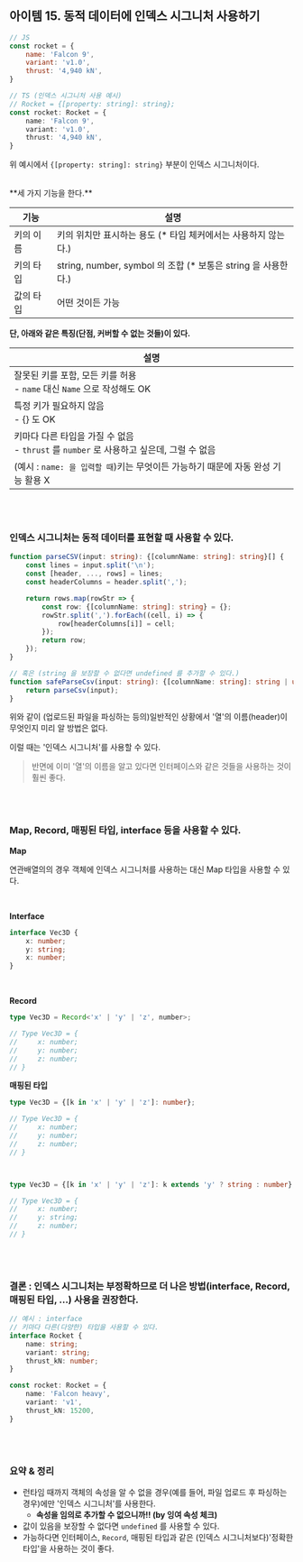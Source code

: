 ## 아이템 15. 동적 데이터에 인덱스 시그니처 사용하기

```js
// JS
const rocket = {
    name: 'Falcon 9',
    variant: 'v1.0',
    thrust: '4,940 kN',
}
```
```ts
// TS (인덱스 시그니처 사용 예시)
// Rocket = {[property: string]: string};
const rocket: Rocket = {
    name: 'Falcon 9',
    variant: 'v1.0',
    thrust: '4,940 kN',
}
```

위 예시에서 `{[property: string]: string}` 부분이 인덱스 시그니처이다.

<br>
**세 가지 기능을 한다.**

|기능|설명|
|-|-|
|키의 이름|키의 위치만 표시하는 용도 (* 타입 체커에서는 사용하지 않는다.)|
|키의 타입|string, number, symbol 의 조합 (* 보통은 string 을 사용한다.)|
|값의 타입|어떤 것이든 가능|

**단, 아래와 같은 특징(단점, 커버할 수 없는 것들)이 있다.**

|설명|
|-|
|잘못된 키를 포함, 모든 키를 허용 <br>- `name` 대신 `Name` 으로 작성해도 OK|
|특정 키가 필요하지 않음 <br>- {} 도 OK|
|키마다 다른 타입을 가질 수 없음 <br>- `thrust` 를 `number` 로 사용하고 싶은데, 그럴 수 없음|
|(예시 : `name: 을 입력할 때`)키는 무엇이든 가능하기 때문에 자동 완성 기능 활용 X|

<br><br>

### 인덱스 시그니처는 동적 데이터를 표현할 때 사용할 수 있다.

```ts
function parseCSV(input: string): {[columnName: string]: string}[] {
    const lines = input.split('\n');
    const [header, ..., rows] = lines;
    const headerColumns = header.split(',');

    return rows.map(rowStr => {
        const row: {[columnName: string]: string} = {};
        rowStr.split(',').forEach((cell, i) => {
            row[headerColumns[i]] = cell;
        });
        return row;
    });
}

// 혹은 (string 을 보장할 수 없다면 undefined 를 추가할 수 있다.)
function safeParseCsv(input: string): {[columnName: string]: string | undefined}[] {
    return parseCsv(input);
}
```

위와 같이 (업로드된 파일을 파싱하는 등의)일반적인 상황에서 '열'의 이름(header)이 무엇인지 미리 알 방법은 없다.

이럴 때는 '인덱스 시그니처'를 사용할 수 있다. 

> 반면에 이미 '열'의 이름을 알고 있다면 인터페이스와 같은 것들을 사용하는 것이 훨씬 좋다.

<br><br>

### Map, Record, 매핑된 타입, interface 등을 사용할 수 있다.

**Map**

연관배열의의 경우 객체에 인덱스 시그니처를 사용하는 대신 Map 타입을 사용할 수 있다.

<br>

**Interface**

```ts
interface Vec3D {
    x: number;
    y: string;
    x: number;
}
```

<br>

**Record**

```ts
type Vec3D = Record<'x' | 'y' | 'z', number>;

// Type Vec3D = {
//     x: number;
//     y: number;
//     z: number;
// }
```

**매핑된 타입**

```ts
type Vec3D = {[k in 'x' | 'y' | 'z']: number};

// Type Vec3D = {
//     x: number;
//     y: number;
//     z: number;
// }



type Vec3D = {[k in 'x' | 'y' | 'z']: k extends 'y' ? string : number};

// Type Vec3D = {
//     x: number;
//     y: string;
//     z: number;
// }
```

<br><br>

### 결론 : 인덱스 시그니처는 부정확하므로 더 나은 방법(interface, Record, 매핑된 타입, ...) 사용을 권장한다.

```ts
// 예시 : interface
// 키마다 다른(다양한) 타입을 사용할 수 있다.
interface Rocket {
    name: string;
    variant: string;
    thrust_kN: number;
}

const rocket: Rocket = {
    name: 'Falcon heavy',
    variant: 'v1',
    thrust_kN: 15200,
}
```

<br><br>

### 요약 & 정리

- 런타임 때까지 객체의 속성을 알 수 없을 경우(예를 들어, 파일 업로드 후 파싱하는 경우)에만 '인덱스 시그니처'를 사용한다.
  - **속성을 임의로 추가할 수 없으니까!! (by 잉여 속성 체크)**
- 값이 있음을 보장할 수 없다면 `undefined` 를 사용할 수 있다.
- 가능하다면 인터페이스, `Record`, 매핑된 타입과 같은 (인덱스 시그니처보다)'정확한 타입'을 사용하는 것이 좋다.